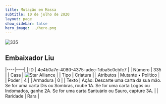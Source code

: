 ```yaml
---
title: Mutação em Massa
subtitle: 10 de julho de 2020
layout: page
show_sidebar: false
hero_image: ../hero.png
---
```


![335](https://cdn.keyforgegame.com/media/card_front/pt/479_335_582P839P6HF9_pt.png)

## Embaixador Liu

|----|----|
| ID | 4e4b0a7e-4080-4375-adec-1dba5c0cbfc7 |
| Número | 335 |
| Casa | ![Star Alliance](https://archonarcana.com/images/thumb/7/7d/Star_Alliance.png/22px-Star_Alliance.png "Aliança Estelar") |
| Tipo | Criatura |
| Atributos | Mutante • Político |
| Poder | 4 |
| Armadura | 0 |
| Texto | Ação: Descarte uma carta da sua mão. Se for uma carta Dis ou Sombras, roube 1A. Se for uma carta Logos ou Indomados, ganhe 2A. Se for uma carta Santuário ou Sauro, capture 3A. |
| Raridade | Rara |
